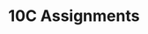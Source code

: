 ---
title: 10C Assignments
layout: assignments
description: >-
  Please use the following links to submit assignments.
intro:
  blurbs:
    - image: /img/illustrations-coffee.svg
      text: >
        Assignment 1 (Due 9/30)
      link: https://www.pokemon.com/
    - image: /img/illustrations-coffee-gear.svg
      text: >
        Assignment 2 (Due 11/11)
      link: https://inbox.weiyun.com/3kr0rtnq
    - image: /img/illustrations-tutorials.svg
      text: >
        Assignment 3 (Due 11/28)
      link: https://inbox.weiyun.com/cGzP3M8j
    - image: /img/illustrations-meeting-space.svg
      text: >
        Assignment 4 (Due 12/12)
      link: https://inbox.weiyun.com/5GTOh8ap
---